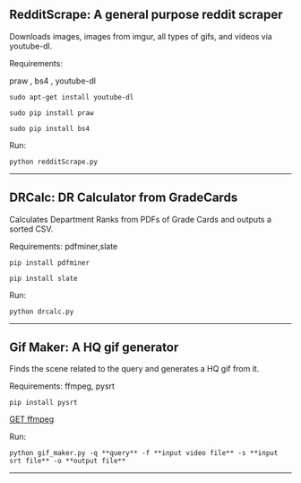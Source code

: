 RedditScrape: A general purpose reddit scraper
-------------------------------------------------------------------------------------

Downloads images, images from imgur, all types of gifs, and videos via youtube-dl.

Requirements:

praw , bs4 , youtube-dl

`sudo apt-get install youtube-dl`

`sudo pip install praw`

`sudo pip install bs4`

Run:

`python redditScrape.py`

-------------------------------------------------------------------------------------

DRCalc: DR Calculator from GradeCards
-------------------------------------------------------------------------------------

Calculates Department Ranks from PDFs of Grade Cards and outputs a sorted CSV.

Requirements:
pdfminer,slate

`pip install pdfminer`

`pip install slate`

Run:

`python drcalc.py`

-------------------------------------------------------------------------------------

Gif Maker: A HQ gif generator
-------------------------------------------------------------------------------------

Finds the scene related to the query and generates a HQ gif from it.

Requirements:
ffmpeg, pysrt

`pip install pysrt`

[GET ffmpeg](https://ffmpeg.org/download.html#build-linux)


Run:

`python gif_maker.py -q **query** -f **input video file** -s **input srt file** -o **output file**`

-------------------------------------------------------------------------------------
